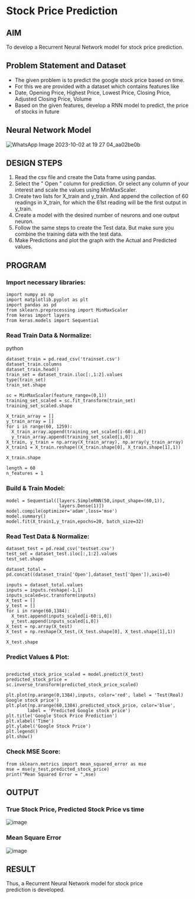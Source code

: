 # Stock Price Prediction

## AIM
To develop a Recurrent Neural Network model for stock price prediction.

## Problem Statement and Dataset
* The given problem is to predict the google stock price based on time.
* For this we are provided with a dataset which contains features like
* Date, Opening Price, Highest Price, Lowest Price, Closing Price, Adjusted Closing Price, Volume
* Based on the given features, develop a RNN model to predict, the price of stocks in future

## Neural Network Model
![WhatsApp Image 2023-10-02 at 19 27 04_aa02be0b](https://github.com/swethamohanraj/rnn-stock-price-prediction/assets/94228215/54e9987a-b418-498f-be80-09f387ec35cb)



## DESIGN STEPS
1. Read the csv file and create the Data frame using pandas.
2. Select the " Open " column for prediction. Or select any column of your interest and scale the values using MinMaxScaler.
3. Create two lists for X_train and y_train. And append the collection of 60 readings in X_train, for which the 61st reading will be the first output in y_train.
4. Create a model with the desired number of neurons and one output neuron.
5. Follow the same steps to create the Test data. But make sure you combine the training data with the test data.
6. Make Predictions and plot the graph with the Actual and Predicted values.


## PROGRAM

### Import necessary libraries:

```
import numpy as np
import matplotlib.pyplot as plt
import pandas as pd
from sklearn.preprocessing import MinMaxScaler
from keras import layers
from keras.models import Sequential
```

### Read Train Data & Normalize:
python
```
dataset_train = pd.read_csv('trainset.csv')
dataset_train.columns
dataset_train.head()
train_set = dataset_train.iloc[:,1:2].values
type(train_set)
train_set.shape

sc = MinMaxScaler(feature_range=(0,1))
training_set_scaled = sc.fit_transform(train_set)
training_set_scaled.shape

X_train_array = []
y_train_array = []
for i in range(60, 1259):
  X_train_array.append(training_set_scaled[i-60:i,0])
  y_train_array.append(training_set_scaled[i,0])
X_train, y_train = np.array(X_train_array), np.array(y_train_array)
X_train1 = X_train.reshape((X_train.shape[0], X_train.shape[1],1))

X_train.shape

length = 60
n_features = 1
```

### Build & Train Model:
```
model = Sequential([layers.SimpleRNN(50,input_shape=(60,1)),
                    layers.Dense(1)])
model.compile(optimizer='adam',loss='mse')
model.summary()
model.fit(X_train1,y_train,epochs=20, batch_size=32)
```

### Read Test Data & Normalize:
```
dataset_test = pd.read_csv('testset.csv')
test_set = dataset_test.iloc[:,1:2].values
test_set.shape

dataset_total = pd.concat((dataset_train['Open'],dataset_test['Open']),axis=0)

inputs = dataset_total.values
inputs = inputs.reshape(-1,1)
inputs_scaled=sc.transform(inputs)
X_test = []
y_test = []
for i in range(60,1384):
  X_test.append(inputs_scaled[i-60:i,0])
  y_test.append(inputs_scaled[i,0])
X_test = np.array(X_test)
X_test = np.reshape(X_test,(X_test.shape[0], X_test.shape[1],1))

X_test.shape

```
### Predict Values & Plot:
```

predicted_stock_price_scaled = model.predict(X_test)
predicted_stock_price = sc.inverse_transform(predicted_stock_price_scaled)

plt.plot(np.arange(0,1384),inputs, color='red', label = 'Test(Real) Google stock price')
plt.plot(np.arange(60,1384),predicted_stock_price, color='blue', 
		label = 'Predicted Google stock price')
plt.title('Google Stock Price Prediction')
plt.xlabel('Time')
plt.ylabel('Google Stock Price')
plt.legend()
plt.show()

```

### Check MSE Score:
```
from sklearn.metrics import mean_squared_error as mse
mse = mse(y_test,predicted_stock_price)
print("Mean Squared Error = ",mse)
```
## OUTPUT

### True Stock Price, Predicted Stock Price vs time

![image](https://github.com/Aashima02/rnn-stock-price-prediction/assets/93427086/10eff697-1fbd-48fc-99a3-96c21a488ba1)


### Mean Square Error

![image](https://github.com/Aashima02/rnn-stock-price-prediction/assets/93427086/fc36e587-7849-490b-b04c-8ede76d93409)


## RESULT
Thus, a Recurrent Neural Network model for stock price prediction is developed.
